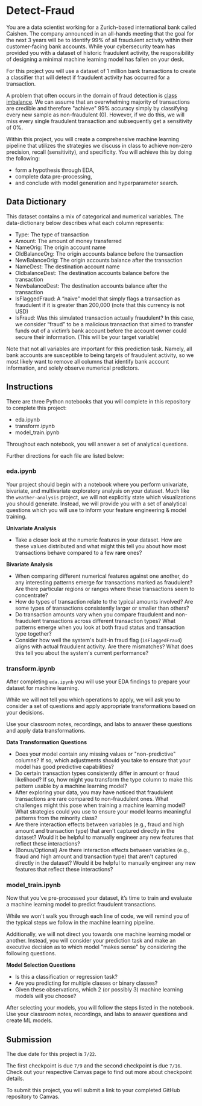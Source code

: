 # Detect-Fraud

You are a data scientist working for a Zurich-based international bank called Caishen. The company announced in an all-hands meeting that the goal for the next 3 years will be to identify 99% of all fraudulent activity within their customer-facing bank accounts. While your cybersecurity team has provided you with a dataset of historic fraudulent activity, the responsibility of designing a minimal machine learning model has fallen on your desk. 

For this project you will use a dataset of 1 million bank transactions to create a classifier that will detect if fraudulent activity has occurred for a transaction. 

A problem that often occurs in the domain of fraud detection is [class imbalance](https://developers.google.com/machine-learning/crash-course/overfitting/imbalanced-datasets). We can assume that an overwhelming majority of transactions are credible and therefore "achieve" 99% accuracy simply by classifying every new sample as non-fraudulent (0). However, if we do this, we will miss every single fraudulent transaction and subsequently get a sensitivity of 0%. 

Within this project, you will create a comprehensive machine learning pipeline that utilizes the strategies we discuss in class to achieve non-zero precision, recall (sensitivity), and specificity. You will achieve this by doing the following:

* form a hypothesis through EDA, 
* complete data pre-processing, 
* and conclude with model generation and hyperparameter search.

## Data Dictionary

This dataset contains a mix of categorical and numerical variables. The data-dictionary below describes what each column represents:

* Type: The type of transaction   
* Amount: The amount of money transferred   
* NameOrig: The origin account name  
* OldBalanceOrg: The origin accounts balance before the transaction 
* NewBalanceOrig: The origin accounts balance after the transaction   
* NameDest: The destination account name   
* OldbalanceDest: The destination accounts balance before the transaction 
* NewbalanceDest: The destination accounts balance after the transaction 
* IsFlaggedFraud: A “naive” model that simply flags a transaction as fraudulent if it is greater than 200,000 (note that this currency is not USD)   
* IsFraud: Was this simulated transaction actually fraudulent? In this case, we consider “fraud” to be a malicious transaction that aimed to transfer funds out of a victim’s bank account before the account owner could secure their information. (This will be your target variable)   

Note that not all variables are important for this prediction task. Namely, all bank accounts are susceptible to being targets of fraudulent activity, so we most likely want to remove all columns that identify bank account information, and solely observe numerical predictors.

## Instructions

There are three Python notebooks that you will complete in this repository to complete this project:
* eda.ipynb
* transform.ipynb
* model_train.ipynb

Throughout each notebook, you will answer a set of analytical questions.

Further directions for each file are listed below: 

### eda.ipynb

Your project should begin with a notebook where you perform univariate, bivariate, and multivariate exploratory analysis on your dataset. Much like the `weather-analysis` project, we will not explicitly state which visualizations you should generate. Instead, we will provide you with a set of analytical questions which you will use to inform your feature engineering & model training.

**Univariate Analysis**
* Take a closer look at the numeric features in your dataset. How are these values distributed and what might this tell you about how most transactions behave compared to a few **rare** ones?

**Bivariate Analysis**
* When comparing different numerical features against one another, do any interesting patterns emerge for transactions marked as fraudulent? Are there particular regions or ranges where these transactions seem to concentrate?  
* How do types of transaction relate to the typical amounts involved? Are some types of transactions consistently larger or smaller than others?
* Do transaction amounts vary when you compare fraudulent and non-fraudulent transactions across different transaction types? What patterns emerge when you look at both fraud status and transaction type together?  
* Consider how well the system's built-in fraud flag (`isFlaggedFraud`) aligns with actual fraudulent activity. Are there mismatches? What does this tell you about the system's current performance?  


### transform.ipynb

After completing `eda.ipynb` you will use your EDA findings to prepare your dataset for machine learning.

While we will not tell you which operations to apply, we will ask you to consider a set of questions and apply appropriate transformations based on your decisions.

Use your classroom notes, recordings, and labs to answer these questions and apply data transformations.

**Data Transformation Questions**
* Does your model contain any missing values or "non-predictive" columns? If so, which adjustments should you take to ensure that your model has good predictive capabilities?
* Do certain transaction types consistently differ in amount or fraud likelihood? If so, how might you transform the type column to make this pattern usable by a machine learning model?
* After exploring your data, you may have noticed that fraudulent transactions are rare compared to non-fraudulent ones. What challenges might this pose when training a machine learning model? What strategies could you use to ensure your model learns meaningful patterns from the minority class?
* Are there interaction effects between variables (e.g., fraud and high amount and transaction type) that aren't captured directly in the dataset? Would it be helpful to manually engineer any new features that reflect these interactions?
* (Bonus/Optional) Are there interaction effects between variables (e.g., fraud and high amount and transaction type) that aren't captured directly in the dataset? Would it be helpful to manually engineer any new features that reflect these interactions? 

### model_train.ipynb

Now that you’ve pre-processed your dataset, it’s time to train and evaluate a machine learning model to predict fraudulent transactions.

While we won't walk you through each line of code, we will remind you of the typical steps we follow in the machine learning pipeline.

Additionally, we will not direct you towards one machine learning model or another. Instead, you will consider your prediction task and make an executive decision as to which model "makes sense" by considering the following questions.

**Model Selection Questions**
* Is this a classification or regression task?  
* Are you predicting for multiple classes or binary classes?  
* Given these observations, which 2 (or possibly 3) machine learning models will you choose?  

After selecting your models, you will follow the steps listed in the notebook. Use your classroom notes, recordings, and labs to answer questions and create ML models.

## Submission 

The due date for this project is `7/22`.

The first checkpoint is due `7/9` and the second checkpoint is due `7/16`. Check out your respective Canvas page to find out more about checkpoint details.
 
To submit this project, you will submit a link to your completed GitHub repository to Canvas.

